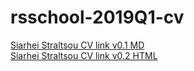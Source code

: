 # rsschool-2019Q1-cv
[Siarhei Straltsou CV link v0.1 MD](https://Mantikor.github.io/rsschool-2019Q1-cv/cv)   
[Siarhei Straltsou CV link v0.2 HTML](https://Mantikor.github.io/rsschool-2019Q1-cv/)
